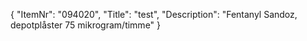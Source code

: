{
  "ItemNr": "094020",
  "Title": "test",
  "Description": "Fentanyl Sandoz, depotplåster 75 mikrogram/timme"
}